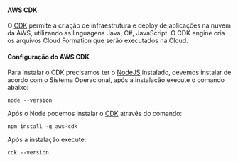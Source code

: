 #### AWS CDK
O [CDK](https://aws.amazon.com/pt/cdk/) permite a criação de infraestrutura e deploy de aplicações na nuvem da AWS, utilizando as linguagens Java, C#, JavaScript.
O CDK engine cria os arquivos Cloud Formation que serão executados na Cloud.

#### Configuração do AWS CDK

Para instalar o CDK precisamos ter o [NodeJS](https://nodejs.org/en/) instalado, devemos instalar de acordo com o Sistema Operacional, após a instalação execute o comando abaixo:
```
node --version
```
Após o Node podemos instalar o [CDK](https://docs.aws.amazon.com/cdk/latest/guide/getting_started.html) através do comando:
```
npm install -g aws-cdk
```

Após a instalação execute:
```
cdk --version
```